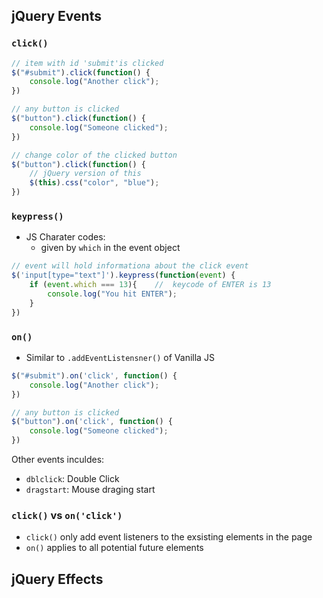 ## jQuery Events

### ```click()```
```js
// item with id 'submit'is clicked
$("#submit").click(function() {
    console.log("Another click");
})

// any button is clicked
$("button").click(function() {
    console.log("Someone clicked");
})

// change color of the clicked button
$("button").click(function() {
    // jQuery version of this
    $(this).css("color", "blue");
})
```

### ```keypress()```
- JS Charater codes:
    - given by ```which``` in the event object

```js
// event will hold informationa about the click event
$('input[type="text"]').keypress(function(event) {
    if (event.which === 13){    //  keycode of ENTER is 13
        console.log("You hit ENTER");
    }
})
```

### ```on()```
- Similar to ```.addEventListensner()``` of Vanilla JS

```js
$("#submit").on('click', function() {
    console.log("Another click");
})

// any button is clicked
$("button").on('click', function() {
    console.log("Someone clicked");
})
```

Other events inculdes:
- ```dblclick```: Double Click
- ```dragstart```: Mouse draging start

### ```click()``` vs ```on('click')```
- ```click()``` only add event listeners to the exsisting elements in the page
- ```on()``` applies to all potential future elements

## jQuery Effects
